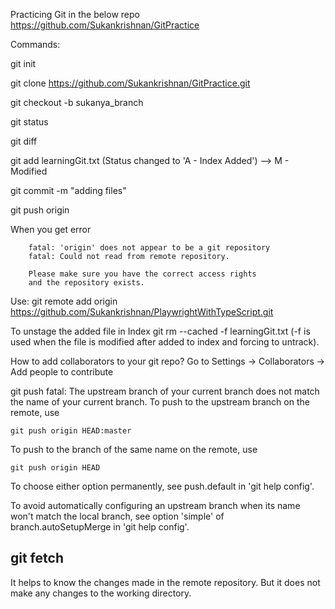 Practicing Git in the below repo
https://github.com/Sukankrishnan/GitPractice

Commands:

git init

git clone https://github.com/Sukankrishnan/GitPractice.git

git checkout -b sukanya_branch

git status

git diff

git add learningGit.txt  (Status changed to 'A - Index Added') --> M - Modified

git commit -m "adding files"

git push origin

When you get error 

        fatal: 'origin' does not appear to be a git repository
        fatal: Could not read from remote repository.
        
        Please make sure you have the correct access rights
        and the repository exists.

Use:
git remote add origin https://github.com/Sukankrishnan/PlaywrightWithTypeScript.git

To unstage the added file in Index
git rm --cached -f learningGit.txt   (-f is used when the file is modified after added to index and forcing to untrack).

How to add collaborators to your git repo?
Go to Settings -> Collaborators -> Add people to contribute


git push
fatal: The upstream branch of your current branch does not match
the name of your current branch.  To push to the upstream branch
on the remote, use

    git push origin HEAD:master

To push to the branch of the same name on the remote, use

    git push origin HEAD

To choose either option permanently, see push.default in 'git help config'.

To avoid automatically configuring an upstream branch when its name
won't match the local branch, see option 'simple' of branch.autoSetupMerge
in 'git help config'.

git fetch
---------
It helps to know the changes made in the remote repository. But it does not make any changes to the working directory.
